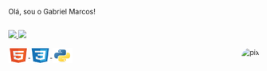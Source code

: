 Olá, sou o Gabriel Marcos!
##
<div align="left">
  <a href="https://github.com/Seinenk">
  <img height="160em" src="https://github-readme-stats.vercel.app/api?username=Gabriell1507&show_icons=true&theme=dracula&include_all_commits=true&count_private=true"/>
  <img height="160em" src="https://github-readme-stats.vercel.app/api/top-langs/?username=Gabriell1507&layout=compact&langs_count=7&theme=dracula"/>
</div>
<div style="display: inline_block"><br>
  
  <img align="center" alt="HTML" height="30" width="40" src="https://raw.githubusercontent.com/devicons/devicon/master/icons/html5/html5-original.svg">
  <img align="center" alt="CSS" height="30" width="40" src="https://raw.githubusercontent.com/devicons/devicon/master/icons/css3/css3-original.svg">
  <img align="center" alt="Python" height="30" width="40" src="https://raw.githubusercontent.com/devicons/devicon/master/icons/python/python-original.svg">
    <img align="right" alt="pix" height="150" style="border-radius:50px;" src="https://conteudo.imguol.com.br/c/noticias/20/2022/07/09/urubu-do-pix-e-novo-golpe-na-praca-1657379024808_v2_615x300.jpg">
</div>


